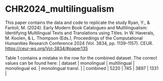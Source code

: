 # CHR2024_multilingualism
This paper contains the data and code to replicate the study 
Ryan, Y., & Fantoli, M. (2024). Early Modern Book Catalogues and Multilingualism: Identifying Multilingual Texts and Translations using Titles. In W. Haverals, M. Koolen, & L. Thompson (Eds.), Proceedings of the Computational Humanities   Research Conference 2024 (Vol. 3834, pp. 1139–1157). CEUR. https://ceur-ws.org/Vol-3834/#paper135

Table 1 contains a mistake in the row for the combined dataset. The correct values can be found here:
| dataset                   | monolingual | multilingual | monolingual ed. | monolingual transl. |
| combined                  | 5220        | 745          | 3897           | 1331                |
